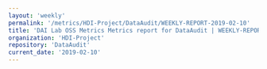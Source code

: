 ```yaml
---
layout: 'weekly'
permalink: '/metrics/HDI-Project/DataAudit/WEEKLY-REPORT-2019-02-10'
title: 'DAI Lab OSS Metrics Metrics report for DataAudit | WEEKLY-REPORT-2019-02-10'
organization: 'HDI-Project'
repository: 'DataAudit'
current_date: '2019-02-10'
---
```

